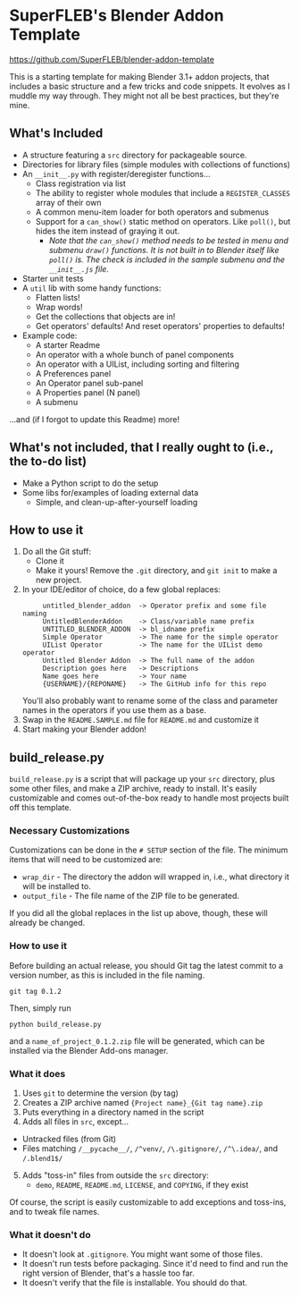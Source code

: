# SuperFLEB's Blender Addon Template

https://github.com/SuperFLEB/blender-addon-template

This is a starting template for making Blender 3.1+ addon projects, that includes a basic structure and a few
tricks and code snippets. It evolves as I muddle my way through. They might not all be best practices, but they're mine. 

## What's Included

* A structure featuring a `src` directory for packageable source.
* Directories for library files (simple modules with collections of functions)
* An `__init__.py` with register/deregister functions...
  * Class registration via list
  * The ability to register whole modules that include a `REGISTER_CLASSES` array of their own
  * A common menu-item loader for both operators and submenus
  * Support for a `can_show()` static method on operators. Like `poll()`, but hides the item instead of graying it out.
    * _Note that the `can_show()` method needs to be tested in menu and submenu `draw()` functions. It is not built in to Blender itself like `poll()` is. The check is included in the sample submenu and the `__init__.js` file._ 
* Starter unit tests
* A `util` lib with some handy functions:
  * Flatten lists!
  * Wrap words!
  * Get the collections that objects are in!
  * Get operators' defaults! And reset operators' properties to defaults!
* Example code:
  * A starter Readme
  * An operator with a whole bunch of panel components
  * An operator with a UIList, including sorting and filtering
  * A Preferences panel
  * An Operator panel sub-panel
  * A Properties panel (N panel)
  * A submenu

...and (if I forgot to update this Readme) more!

## What's not included, that I really ought to (i.e., the to-do list)

* Make a Python script to do the setup
* Some libs for/examples of loading external data
  * Simple, and clean-up-after-yourself loading

## How to use it

1. Do all the Git stuff:
   * Clone it
   * Make it yours! Remove the `.git` directory, and `git init` to make a new project.
2. In your IDE/editor of choice, do a few global replaces:
   ```
        untitled_blender_addon  -> Operator prefix and some file naming
        UntitledBlenderAddon    -> Class/variable name prefix
        UNTITLED_BLENDER_ADDON  -> bl_idname prefix
        Simple Operator         -> The name for the simple operator
        UIList Operator         -> The name for the UIList demo operator
        Untitled Blender Addon  -> The full name of the addon
        Description goes here   -> Descriptions
        Name goes here          -> Your name
        {USERNAME}/{REPONAME}   -> The GitHub info for this repo
   ```
   You'll also probably want to rename some of the class and parameter names in the operators if you use them as a base.
3. Swap in the `README.SAMPLE.md` file for `README.md` and customize it
4. Start making your Blender addon!

## build_release.py

`build_release.py` is a script that will package up your `src` directory, plus some other files, and make a ZIP archive,
ready to install. It's easily customizable and comes out-of-the-box ready to handle most projects built off this template.

### Necessary Customizations

Customizations can be done in the `# SETUP` section of the file. The minimum items that will need to be customized are:

* `wrap_dir` - The directory the addon will wrapped in, i.e., what directory it will be installed to.
* `output_file` - The file name of the ZIP file to be generated.

If you did all the global replaces in the list up above, though, these will already be changed.

### How to use it

Before building an actual release, you should Git tag the latest commit to a version number, as this is included in the
file naming.

```shell
git tag 0.1.2
```

Then, simply run

```shell
python build_release.py
```

and a `name_of_project_0.1.2.zip` file will be generated, which can be installed via the Blender Add-ons manager.

### What it does

1. Uses `git` to determine the version (by tag)
2. Creates a ZIP archive named `{Project name}_{Git tag name}.zip`
3. Puts everything in a directory named in the script
4. Adds all files in `src`, except...
  * Untracked files (from Git)
  * Files matching `/__pycache__/`, `/^venv/`, `/\.gitignore/`, `/^\.idea/`, and `/.blend1$/`
5. Adds "toss-in" files from outside the `src` directory:
    * `demo`, `README`, `README.md`, `LICENSE`, and `COPYING`, if they exist

Of course, the script is easily customizable to add exceptions and toss-ins, and to tweak file names.

### What it doesn't do

* It doesn't look at `.gitignore`. You might want some of those files.
* It doesn't run tests before packaging. Since it'd need to find and run the right version of Blender, 
  that's a hassle too far.
* It doesn't verify that the file is installable. You should do that.